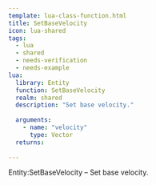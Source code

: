 ```yaml
---
template: lua-class-function.html
title: SetBaseVelocity
icon: lua-shared
tags:
  - lua
  - shared
  - needs-verification
  - needs-example
lua:
  library: Entity
  function: SetBaseVelocity
  realm: shared
  description: "Set base velocity."
  
  arguments:
    - name: "velocity"
      type: Vector
  returns:
    
---
```


<div class="lua__search__keywords">
Entity:SetBaseVelocity &#x2013; Set base velocity.
</div>
